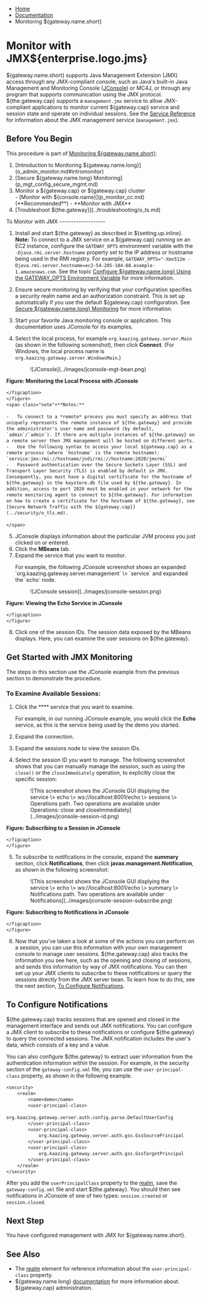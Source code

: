 -   [Home](../../index.md)
-   [Documentation](../index.md)
-   Monitoring ${gateway.name.short}

<a name="monitorjmx"></a>Monitor with JMX${enterprise.logo.jms}
===============================================================

${gateway.name.short} supports Java Management Extension (JMX) access through any JMX-compliant console, such as Java's built-in Java Management and Monitoring Console ([JConsole](http://docs.oracle.com/javase/7/docs/technotes/guides/management/jconsole.html "Using JConsole - Java SE Monitoring and Management Guide")) or MC4J, or through any program that supports communication using the JMX protocol. ${the.gateway.cap} supports a `management.jmx` service to allow JMX-compliant applications to monitor current ${gateway.cap} service and session state and operate on individual sessions. See the [Service Reference](../admin-reference/r_conf_service.md#service) for information about the JMX management service (`management.jmx`).

Before You Begin
----------------

This procedure is part of [Monitoring ${gateway.name.short}](o_admin_monitor.md):

<ol>
<li>
[Introduction to Monitoring ${gateway.name.long}](o_admin_monitor.md#intromonitor)
</li>
<li>
[Secure ${gateway.name.long} Monitoring](p_mgt_config_secure_mgmt.md)
</li>
<li>
Monitor a ${gateway.cap} or ${gateway.cap} cluster
</li>
-   [Monitor with ${console.name}](p_monitor_cc.md) (**Recommended**)
-   **Monitor with JMX**

</li>
<li>
[Troubleshoot ${the.gateway}](../troubleshooting/o_ts.md)
</li>
</ol>
To Monitor with JMX
-------------------

1.  Install and start ${the.gateway} as described in ${setting.up.inline}. **Note:** To connect to a JMX service on a ${gateway.cap} running on an EC2 instance, configure the `GATEWAY_OPTS` environment variable with the `-Djava.rmi.server.hostname` property set to the IP address or hostname being used in the RMI registry. For example, `GATEWAY_OPTS="-Xmx512m -Djava.rmi.server.hostname=ec2-54-205-184-88.example-1.amazonaws.com`. See the topic [Configure ${gateway.name.long} Using the GATEWAY\_OPTS Environment Variable](../admin-reference/p_conf_gw_opts.md) for more information.
2.  Ensure secure monitoring by verifying that your configuration specifies a security realm name and an authorization constraint. This is set up automatically if you use the default ${gateway.cap} configuration. See [Secure ${gateway.name.long} Monitoring](p_mgt_config_secure_mgmt.md) for more information.
3.  Start your favorite Java monitoring console or application. This documentation uses JConsole for its examples.
4.  Select the local process, for example `org.kaazing.gateway.server.Main` (as shown in the following screenshot), then click **Connect**. (For Windows, the local process name is `org.kaazing.gateway.server.WindowsMain`.)

    <figure>
    ![JConsole](../images/jconsole-mgt-bean.png)

    <figcaption>
    
**Figure: Monitoring the Local Process with JConsole**


    </figcaption>
    </figure>
    <span class="note">**Notes:** 

    -   To connect to a *remote* process you must specify an address that uniquely represents the remote instance of ${the.gateway} and provide the administrator's user name and password (by default, `admin`/`admin`). If there are multiple instances of ${the.gateway} on a remote server then JMX management will be hosted on different ports.
    -   Use the following syntax to access your local ${gateway.cap} as a remote process (where `hostname` is the remote hostname): `service:jmx:rmi://hostname/jndi/rmi://hostname:2020/jmxrmi`
    -   Password authentication over the Secure Sockets Layer (SSL) and Transport Layer Security (TLS) is enabled by default in JMX. Consequently, you must have a digital certificate for the hostname of ${the.gateway} in the keystore.db file used by ${the.gateway}. In addition, access to port 2020 must be enabled in your network for the remote monitoring agent to connect to ${the.gateway}. For information on how to create a certificate for the hostname of ${the.gateway}, see [Secure Network Traffic with the ${gateway.cap}](../security/o_tls.md).

    </span>

5.  JConsole displays information about the particular JVM process you just clicked on or entered.
6.  Click the **MBeans** tab.
7.  Expand the service that you want to monitor.
    <p>
    For example, the following JConsole screenshot shows an expanded `org.kaazing.gateway.server.management` \> `service` and expanded the `echo` node.
    <figure>
    ![JConsole session](../images/jconsole-session.png)
    <figcaption>
    
**Figure: Viewing the Echo Service in JConsole**

    </figcaption>
    </figure>
8.  Click one of the session IDs. The session data exposed by the MBeans displays. Here, you can examine the user sessions on ${the.gateway}.

<a name="examine_jconsole"></a>Get Started with JMX Monitoring
--------------------------------------------------------------

The steps in this section use the JConsole example from the previous section to demonstrate the procedure.

### To Examine Available Sessions:

1.  Click the **** service that you want to examine.

    For example, in our running JConsole example, you would click the **Echo** service, as this is the service being used by the demo you started.

2.  Expand the connection.
3.  Expand the sessions node to view the session IDs.
4.  Select the session ID you want to manage. The following screenshot shows that you can manually manage the session, such as using the `close()` or the `closeImmediately` operation, to explicitly close the specific session:

    <figure>
    ![This screenshot shows the JConsole GUI displying the service \> echo \> ws://localhost:8001/echo \> sessions \> Operations path. Two operations are available under Operations: close and closeImmediately](../images/jconsole-session-id.png)

    <figcaption>
    
**Figure: Subscribing to a Session in JConsole**


    </figcaption>
    </figure>
5.  To subscribe to notifications in the console, expand the **summary** section, click **Notifications**, then click **javax.management.Notification**, as shown in the following screenshot:

    <figure>
    ![This screenshot shows the JConsole GUI displying the service \> echo \> ws://localhost:8001/echo \> summary \> Notifications path. Two operations are available under Notifications](../images/jconsole-session-subscribe.png)

    <figcaption>
    
**Figure: Subscribing to Notifications in JConsole**


    </figcaption>
    </figure>
6.  Now that you've taken a look at some of the actions you can perform on a session, you can use this information with your own management console to manage user sessions. ${the.gateway.cap} also tracks the information you see here, such as the opening and closing of sessions, and sends this information by way of JMX notifications. You can then set up your JMX clients to subscribe to these notifications or query the sessions directly from the JMX server bean. To learn how to do this, see the next section, [To Configure Notifications](#managing_sessions_notif).

<span id="managing_sessions_notif"></span></a>To Configure Notifications
------------------------------------------------------------------------

${the.gateway.cap} tracks sessions that are opened and closed in the management interface and sends out JMX notifications. You can configure a JMX client to subscribe to these notifications or configure ${the.gateway} to query the connected sessions. The JMX notification includes the user's data, which consists of a key and a value.

You can also configure ${the.gateway} to extract user information from the authentication information within the session. For example, in the security section of the `gateway-config.xml` file, you can use the `user-principal-class` property, as shown in the following example.

``` auto-links:
<security>
    <realm>
        <name>demo</name>
        <user-principal-class>
            org.kaazing.gateway.server.auth.config.parse.DefaultUserConfig
        </user-principal-class>
        <user-principal-class>
            org.kaazing.gateway.server.auth.gss.GssSourcePrincipal
        </user-principal-class>
        <user-principal-class>
            org.kaazing.gateway.server.auth.gss.GssTargetPrincipal
        </user-principal-class>
    </realm>
</security>
```

After you add the `userPrincipalClass` property to the [realm](../admin-reference/r_conf_security.md#realm_element), save the `gateway-config.xml` file and start ${the.gateway}. You should then see notifications in JConsole of one of two types: `session.created` or `session.closed`.

Next Step
---------

You have configured management with JMX for ${gateway.name.short}.

See Also
--------

-   The [realm](../admin-reference/r_conf_security.md#realm_element) element for reference information about the `user-principal-class` property.
-   ${gateway.name.long} [documentation](../index.md) for more information about. ${gateway.cap} administration.


